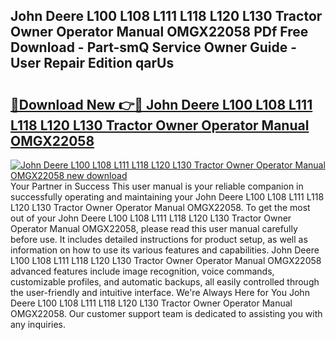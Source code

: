 ## John Deere L100 L108 L111 L118 L120 L130 Tractor Owner Operator Manual OMGX22058 PDf Free Download - Part-smQ Service Owner Guide - User Repair Edition qarUs

# <h2><a href="http://bc48272.oget.top/?id=John+Deere+L100+L108+L111+L118+L120+L130+Tractor+Owner+Operator+Manual+OMGX22058">🔗Download New 👉🔴 John Deere L100 L108 L111 L118 L120 L130 Tractor Owner Operator Manual OMGX22058</a></h2>

[![John Deere L100 L108 L111 L118 L120 L130 Tractor Owner Operator Manual OMGX22058 new download](https://i.imgur.com/5g1atiW.png)](http://bc48272.oget.top/?id=John+Deere+L100+L108+L111+L118+L120+L130+Tractor+Owner+Operator+Manual+OMGX22058)
Your Partner in Success This user manual is your reliable companion in successfully operating and maintaining your John Deere L100 L108 L111 L118 L120 L130 Tractor Owner Operator Manual OMGX22058. To get the most out of your John Deere L100 L108 L111 L118 L120 L130 Tractor Owner Operator Manual OMGX22058, please read this user manual carefully before use. It includes detailed instructions for product setup, as well as information on how to use its various features and capabilities. John Deere L100 L108 L111 L118 L120 L130 Tractor Owner Operator Manual OMGX22058 advanced features include image recognition, voice commands, customizable profiles, and automatic backups, all easily controlled through the user-friendly and intuitive interface. We're Always Here for You John Deere L100 L108 L111 L118 L120 L130 Tractor Owner Operator Manual OMGX22058. Our customer support team is dedicated to assisting you with any inquiries.
